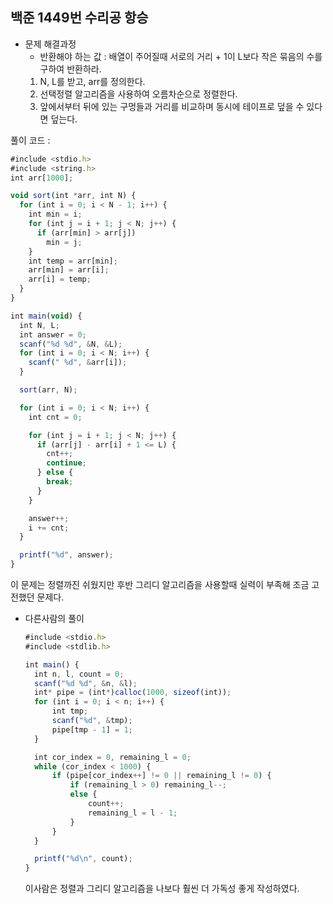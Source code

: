 ## 백준 1449번 **수리공 항승**

- 문제 해결과정
  - 반환해야 하는 값 : 배열이 주어질때 서로의 거리 + 1이 L보다 작은 묶음의 수를 구하여 반환하라.
  1. N, L를 받고, arr를 정의한다.
  2. 선택정렬 알고리즘을 사용하여 오름차순으로 정렬한다.
  3. 앞에서부터 뒤에 있는 구멍들과 거리를 비교하며 동시에 테이프로 덮을 수 있다면 덮는다.

풀이 코드 :

```jsx
#include <stdio.h>
#include <string.h>
int arr[1000];

void sort(int *arr, int N) {
  for (int i = 0; i < N - 1; i++) {
    int min = i;
    for (int j = i + 1; j < N; j++) {
      if (arr[min] > arr[j])
        min = j;
    }
    int temp = arr[min];
    arr[min] = arr[i];
    arr[i] = temp;
  }
}

int main(void) {
  int N, L;
  int answer = 0;
  scanf("%d %d", &N, &L);
  for (int i = 0; i < N; i++) {
    scanf(" %d", &arr[i]);
  }

  sort(arr, N);

  for (int i = 0; i < N; i++) {
    int cnt = 0;

    for (int j = i + 1; j < N; j++) {
      if (arr[j] - arr[i] + 1 <= L) {
        cnt++;
        continue;
      } else {
        break;
      }
    }

    answer++;
    i += cnt;
  }

  printf("%d", answer);
}
```

이 문제는 정렬까진 쉬웠지만 후반 그리디 알고리즘을 사용할때 실력이 부족해 조금 고전했던 문제다.

- 다른사람의 풀이
  ```jsx
  #include <stdio.h>
  #include <stdlib.h>

  int main() {
  	int n, l, count = 0;
  	scanf("%d %d", &n, &l);
  	int* pipe = (int*)calloc(1000, sizeof(int));
  	for (int i = 0; i < n; i++) {
  		int tmp;
  		scanf("%d", &tmp);
  		pipe[tmp - 1] = 1;
  	}

  	int cor_index = 0, remaining_l = 0;
  	while (cor_index < 1000) {
  		if (pipe[cor_index++] != 0 || remaining_l != 0) {
  			if (remaining_l > 0) remaining_l--;
  			else {
  				count++;
  				remaining_l = l - 1;
  			}
  		}
  	}

  	printf("%d\n", count);
  }
  ```
  이사람은 정렬과 그리디 알고리즘을 나보다 훨씬 더 가독성 좋게 작성하였다.
